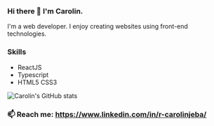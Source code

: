 ### Hi there 👋 I'm Carolin.

I'm a web developer. I enjoy creating websites using front-end technologies.

### Skills 

* ReactJS
* Typescript
* HTML5 CSS3


![Carolin's GitHub stats](https://github-readme-stats.vercel.app/api?username=CarolinJeba&count_private=true&show_icons=true)

### 📫 Reach me: https://www.linkedin.com/in/r-carolinjeba/
